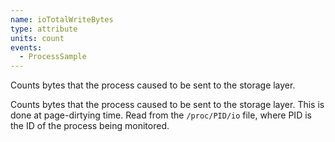 ```yaml
---
name: ioTotalWriteBytes
type: attribute
units: count
events:
  - ProcessSample
---
```


Counts bytes that the process caused to be sent to the storage layer.

Counts bytes that the process caused to be sent to the storage layer. This is done at page-dirtying time. Read from the `/proc/PID/io` file, where PID is the ID of the process being monitored.